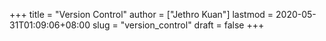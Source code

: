 +++
title = "Version Control"
author = ["Jethro Kuan"]
lastmod = 2020-05-31T01:09:06+08:00
slug = "version_control"
draft = false
+++
